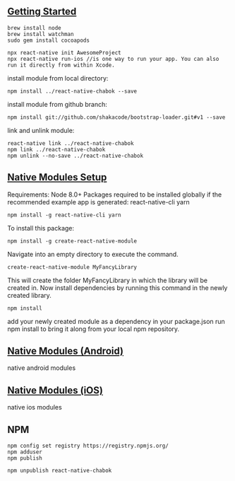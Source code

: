 [Getting Started](https://facebook.github.io/react-native/docs/getting-started)
---
```
brew install node
brew install watchman
sudo gem install cocoapods
```
```
npx react-native init AwesomeProject
npx react-native run-ios //is one way to run your app. You can also run it directly from within Xcode.
```

install module from local directory:
```
npm install ../react-native-chabok --save
```
install module from github branch:
```
npm install git://github.com/shakacode/bootstrap-loader.git#v1 --save
```
link and unlink module:
```
react-native link ../react-native-chabok
npm link ../react-native-chabok
npm unlink --no-save ../react-native-chabok
```

[Native Modules Setup](https://github.com/brodybits/create-react-native-module)
---
Requirements: Node 8.0+
Packages required to be installed globally if the recommended example app is generated:
react-native-cli
yarn
```
npm install -g react-native-cli yarn
```
To install this package:
```
npm install -g create-react-native-module
```
Navigate into an empty directory to execute the command.
```
create-react-native-module MyFancyLibrary
```
This will create the folder MyFancyLibrary in which the library will be created in.
Now install dependencies by running this command in the newly created library.
```
npm install
```
add your newly created module as a dependency in your package.json
run npm install to bring it along from your local npm repository.

[Native Modules (Android)](https://facebook.github.io/react-native/docs/native-modules-android)
---
native android modules

[Native Modules (iOS)](https://facebook.github.io/react-native/docs/native-modules-ios)
---
native ios modules

NPM
---
```
npm config set registry https://registry.npmjs.org/
npm adduser
npm publish
```
```
npm unpublish react-native-chabok
```
